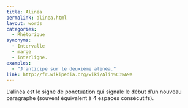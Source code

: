 ```yaml
---
title: Alinéa
permalink: alinea.html
layout: words
categories:
  - Rhétorique
synonyms:
  - Intervalle
  - marge
  - interligne.
examples:
  - "J'anticipe sur le deuxième alinéa."
link: http://fr.wikipedia.org/wiki/Alin%C3%A9a
---
```


L’alinéa est le signe de ponctuation qui signale le début d’un nouveau paragraphe (souvent équivalent à 4 espaces consécutifs).

